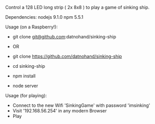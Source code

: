 Control a 128 LED long strip ( 2x 8x8 ) to play a game of sinking ship.

Dependencies:
  nodejs 9.1.0
  npm 5.5.1

Usage (on a Raspberry!):
  * git clone git@github.com:datnohand/sinking-ship
  * OR
  * git clone https://github.com/datnohand/sinking-ship
  
  * cd sinking-ship
  * npm install
  * node server
  
Usage (for playing):
  * Connect to the new Wifi 'SinkingGame' with password 'imsinking'
  * Visit '192.168.56.254' in any modern Browser
  * Play
